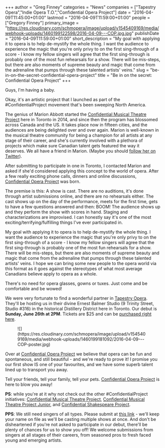 +++
author = "Greg Finney"
categories = "News"
companies = ["Tapestry Opera","Indie Opera T.O.","Confidential Opera Project"]
date = "2016-04-09T11:45:00+01:00"
lastmod = "2016-04-09T11:59:00+01:00"
people = ["Gregory Finney"]
primary_image = "https://res.cloudinary.com/schmopera/image/upload/v1545409169/media/webhook-uploads/1460199122598/2016-04-09---COP.jpg.jpg"
publishDate = "2016-04-09T11:59:00+01:00"
short_description = "My goal with applying it to opera is to help de-mystify the whole thing. I want the audience to experience the magic that you&#039;re only privy to on the first sing-through of a score - I know my fellow singers will agree that the first sing-through is probably one of the most fun rehearsals for a show. There will be mis-steps, but there are also moments of supreme beauty and magic that come from the adrenaline that pumps through these talented artists&#039; veins."
slug = "be-in-on-the-secret-confidential-opera-project"
title = "Be in on the secret: Confidential Opera Project"
+++

Guys, I'm having a baby. 

Okay, it's an artistic project that I launched as part of the #ConfidentialProject movement that's been sweeping North America. 

The genius of Marion Abbott started the [Confidential Musical Theatre Project](http://www.confidentialmusicaltheatreproject.com/) here in Toronto in 2014, and since then the program has blossomed across Canada and the US. It takes place now in fifteen cities, and the audiences are being delighted over and over again. Marion is well-known in the musical theatre community for being a champion for all artists at any stage of their career, and she's currently involved with a plethora of projects which make sure Canadian talent gets featured the way it deserves. We all have a friend in Marion. (Maybe you should [follow her on Twitter](https://twitter.com/msmarionabbott)).

After submitting to participate in one in Toronto, I contacted Marion and asked if she'd considered applying this concept to the world of opera. After a few really exciting phone calls, dinners and online discussions, [Confidential Opera Project](https://twitter.com/ConOperaProject) was born. 

The premise is this: A show is cast. There are no auditions, it's done through artist submissions online, and there are no rehearsals either. The cast shows up on the day of the performance, meets for the first time, gets to have a few questions answered and then: BOOM! The audience shows up and they perform the show with scores in hand. Staging and characterizations are improvised. I can honestly say it's one of the most exciting/terrifying/fulfilling things I've ever participated in. 

My goal with applying it to opera is to help de-mystify the whole thing. I want the audience to experience the magic that you're only privy to on the first sing-through of a score - I know my fellow singers will agree that the first sing-through is probably one of the most fun rehearsals for a show. There will be mis-steps, but there are also moments of supreme beauty and magic that come from the adrenaline that pumps through these talented artists' veins. I hope we can bring some new people to the opera world via this format as it goes against the stereotypes of what most average Canadians believe apply to opera as a whole. 

There's no need for opera glasses, gowns or tuxes. Just come and be comfortable and be wowed! 

We were very fortunate to find a wonderful partner in [Tapestry Opera](/scene/comapnies/tapestry-opera/). They'll be hosting us in their divine Ernest Balmer Studio (9 Trinity Street, Studio #316) in the historical Distillery District here in Toronto. Our debut is **Sunday, June 26th at 2PM**. Tickets are $25 and can be [purchased right here](http://www.confidentialopera.com/#!submit/chul). 

<figure data-type="image">
![](https://res.cloudinary.com/schmopera/image/upload/v1545409169/media/webhook-uploads/1460199181092/2016-04-09---COP-poster.jpg)
</figure>

Over at [Confidential Opera Project](https://twitter.com/ConOperaProject) we believe that opera can be fun and spontaneous, and still beautiful - and we're ready to prove it! I promise you our first show IS one of your favourites, and we have some superb talent lined up to transport you away. 

Tell your friends, tell your family, tell your pets. [Confidential Opera Project](https://twitter.com/ConOperaProject) is here to blow you away! 

**PS**: while you're at it why not check out the other #ConfidentialProject initiatives: 
[Confidential Musical Theatre Project](http://www.confidentialmusicaltheatreproject.com/), [Confidential Musical Theatre Project Junior](http://www.confidentialmusicaltheatreproject.com/#!blank-2/rkl36), and [Confidential Shakespeare Project](http://www.confidentialshakespeare.com/). 

**PPS**: We still need singers of all types. Please submit at [this link](http://www.confidentialopera.com/#!submit/chul) - we'll keep your name on file as we'll be casting multiple shows at once. And don't be disheartened if you're not asked to participate in our debut, there'll be plenty of chances for us to show you off! We welcome submissions from singers at all stages of their careers, from seasoned pros to fresh faced young and emerging artists.
